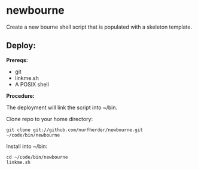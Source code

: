 newbourne
=========

Create a new bourne shell script that is populated with a skeleton template.


Deploy:
-------

**Prereqs:**

 * git
 * linkme.sh
 * A POSIX shell

**Procedure:**

The deployment will link the script into ~/bin.

Clone repo to your home directory:

    git clone git://github.com/nurfherder/newbourne.git ~/code/bin/newbourne

Install into ~/bin:

    cd ~/code/bin/newbourne
    linkme.sh
